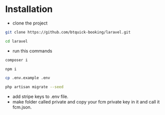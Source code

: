 # Installation
- clone the project
```bash
git clone https://github.com/btquick-booking/laravel.git 

cd laravel
 ```
- run this commands
```bash
composer i

npm i

cp .env.example .env

php artisan migrate --seed
```
- add stripe keys to .env file.
- make folder called private and copy your fcm private key in it and call it fcm.json.
